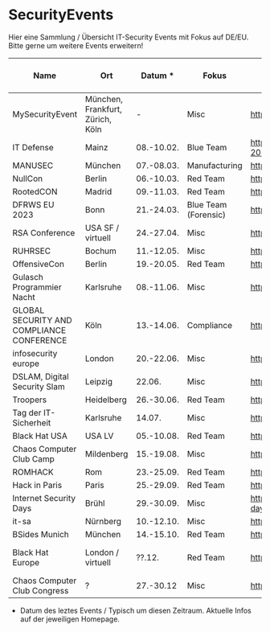 # SecurityEvents

Hier eine Sammlung / Übersicht IT-Security Events mit Fokus auf DE/EU.
Bitte gerne um weitere Events erweitern! 


| Name                         | Ort               | Datum *     | Fokus             | Link                                                   | Kosten Konferenz € |
| ---------------------------- | ----------------- | ---------- | --------------- | ------------------------------------------------------ | ----------------------------- |
| MySecurityEvent              | München, Frankfurt, Zürich, Köln           |      -      | Misc                 | https://mysecurityevent.de                             | 499                           | 
| IT Defense                   | Mainz             | 08.-10.02. | Blue Team            | https://www.it-defense.de/it-defense-2023/programm     | 1595                   |
| MANUSEC                      | München           | 07.-08.03. | Manufacturing        | https://europe.manusecevent.com/                       | 749                           |
| NullCon                      | Berlin            | 06.-10.03. | Red Team             | https://nullcon.net/                                   | 699                    |
| RootedCON                    | Madrid            | 09.-11.03. | Red Team             | https://www.rootedcon.com/index/                       | ?                           | 
| DFRWS EU 2023                | Bonn              | 21.-24.03. | Blue Team (Forensic) | https://dfrws.org/conferences/dfrws-eu-2023            | virt. 150, 695                |
| RSA Conference               | USA SF / virtuell | 24.-27.04. | Misc                 | https://www.rsaconference.com/                         | 800-2045 USD                  |
| RUHRSEC                      | Bochum            | 11.-12.05. | Misc                 | https://www.ruhrsec.de/                                | ?                           | 
| OffensiveCon                 | Berlin            | 19.-20.05. | Red Team             | https://www.offensivecon.org/                          | 1250                          |
| Gulasch Programmier Nacht    | Karlsruhe         | 08.-11.06. | Misc                 | https://entropia.de/GPN                                | 0                           |
| GLOBAL SECURITY AND COMPLIANCE CONFERENCE    | Köln         | 13.-14.06. | Compliance                 | http://complianceinsider.de/                                | 0?                           |
| infosecurity europe          | London            | 20.-22.06. | Misc                 | https://www.infosecurityeurope.com/en-gb.html          | ?                             |
| DSLAM, Digital Security Slam | Leipzig           | 22.06.     | Misc                 | https://dslam.info                                     | 236,81                           | 
| Troopers                     | Heidelberg        | 26.-30.06. | Red Team             | https://troopers.de/                                   | 2190                          |
| Tag der IT-Sicherheit        | Karlsruhe         | 14.07.     | Misc                 | https://www.tag-der-it-sicherheit.de/                  | 90                            |
| Black Hat USA                | USA LV            | 05.-10.08. | Red Team             | https://www.blackhat.com                               | USD                           |
| Chaos Computer Club Camp     | Mildenberg        | 15.-19.08. | Misc                 | https://events.ccc.de/                                 | ?                              |
| ROMHACK                      | Rom               | 23.-25.09. | Red Team             | https://romhack.camp/                                  | 90                            |
| Hack in Paris                | Paris             | 25.-29.09. | Red Team             | https://hackinparis.com/                               | 540                           |
| Internet Security Days       | Brühl             | 29.-30.09. | Misc                 | https://www.eco.de/events/internet-security-days-2022/ | 699                           |
| it-sa                        | Nürnberg          | 10.-12.10. | Misc                 | https://www.itsa365.de                                 | 0-85                          |
| BSides Munich                | München           | 14.-15.10. | Red Team             | https://www.bsidesmunich.org/                          | ?                           | 
| Black Hat Europe             | London / virtuell | ??.12.     | Red Team             | https://www.blackhat.com/upcoming.html#europe          | 399-1299 Pfund                |
| Chaos Computer Club Congress | ?                 | 27.-30.12  | Misc                 | https://events.ccc.de/                                 | ?                              |



* Datum des leztes Events / Typisch um diesen Zeitraum. Aktuelle Infos auf der jeweiligen Homepage.
